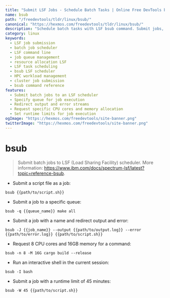 ```yaml
---
title: "Submit LSF Jobs - Schedule Batch Tasks | Online Free DevTools by Hexmos"
name: bsub
path: "/freedevtools/tldr/linux/bsub/"
canonical: "https://hexmos.com/freedevtools/tldr/linux/bsub/"
description: "Schedule batch tasks with LSF bsub command. Submit jobs, manage queues, and allocate resources effectively. Free online tool, no registration required."
category: linux
keywords:
  - LSF job submission
  - batch job scheduler
  - LSF command line
  - job queue management
  - resource allocation LSF
  - LSF task scheduling
  - bsub LSF scheduler
  - HPC workload management
  - cluster job submission
  - bsub command reference
features:
  - Submit batch jobs to an LSF scheduler
  - Specify queue for job execution
  - Redirect output and error streams
  - Request specific CPU cores and memory allocation
  - Set runtime limits for job execution
ogImage: "https://hexmos.com/freedevtools/site-banner.png"
twitterImage: "https://hexmos.com/freedevtools/site-banner.png"
---
```


# bsub

> Submit batch jobs to LSF (Load Sharing Facility) scheduler.
> More information: <https://www.ibm.com/docs/spectrum-lsf/latest?topic=reference-bsub>.

- Submit a script file as a job:

`bsub {{path/to/script.sh}}`

- Submit a job to a specific queue:

`bsub -q {{queue_name}} make all`

- Submit a job with a name and redirect output and error:

`bsub -J {{job_name}} --output {{path/to/output.log}} --error {{path/to/error.log}} {{path/to/script.sh}}`

- Request 8 CPU cores and 16GB memory for a command:

`bsub -n 8 -M 16G cargo build --release`

- Run an interactive shell in the current session:

`bsub -I bash`

- Submit a job with a runtime limit of 45 minutes:

`bsub -W 45 {{path/to/script.sh}}`
